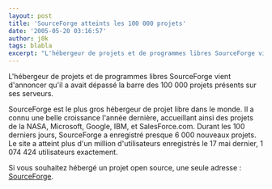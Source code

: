```yaml
---
layout: post
title: 'SourceForge atteints les 100 000 projets'
date: '2005-05-20 03:16:57'
author: j0k
tags: blabla
excerpt: "L'hébergeur de projets et de programmes libres SourceForge vient d'annoncer qu'il a avait dépassé la barre des 100 000 projets présents sur ses serveurs.     \nSourceForge est le plus gros hébergeur de projet libre dans le monde. Il a connu une belle croissance l'année dernière, accueillant ainsi des projets de la NASA, Microsoft, Google, IBM, et SalesForce.com.      …"
---
```


L'hébergeur de projets et de programmes libres SourceForge vient d'annoncer qu'il a avait dépassé la barre des 100 000 projets présents sur ses serveurs.

SourceForge est le plus gros hébergeur de projet libre dans le monde. Il a connu une belle croissance l'année dernière, accueillant ainsi des projets de la NASA, Microsoft, Google, IBM, et SalesForce.com. Durant les 100 derniers jours, SourceForge a enregistré presque 6 000 nouveaux projets.   Le site a atteint plus d'un million d'utilisateurs enregistrés le 17 mai dernier, 1 074 424 utilisateurs exactement.

Si vous souhaitez hébergé un projet open source, une seule adresse : [SourceForge](http://sourceforge.net/).
